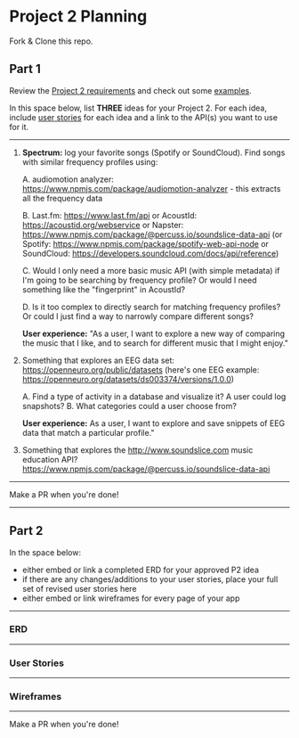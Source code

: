 # Project 2 Planning

Fork & Clone this repo.

## Part 1

Review the [Project 2 requirements](https://romebell.gitbook.io/sei-1019/projects/project-2) and check out some [examples](https://tmdarneille.gitbook.io/seirfx/11-projects/past-projects/project2).

In this space below, list **THREE** ideas for your Project 2. For each idea, include [user stories](https://revelry.co/user-stories-that-dont-suck/) for each idea and a link to the API(s) you want to use for it.

--------------------------------------------------------
1. **Spectrum:** log your favorite songs (Spotify or SoundCloud). Find songs with similar frequency profiles using:

    A. audiomotion analyzer: https://www.npmjs.com/package/audiomotion-analyzer - this extracts all the frequency data
    
    B. Last.fm: https://www.last.fm/api or AcoustId: https://acoustid.org/webservice or Napster: https://www.npmjs.com/package/@percuss.io/soundslice-data-api
      (or Spotify: https://www.npmjs.com/package/spotify-web-api-node or SoundCloud: https://developers.soundcloud.com/docs/api/reference)
      
    C. Would I only need a more basic music API (with simple metadata) if I'm going to be searching by frequency profile? Or would I need something like the "fingerprint" in AcoustId?
    
    D. Is it too complex to directly search for matching frequency profiles? Or could I just find a way to narrowly compare different songs?
    
    **User experience:** "As a user, I want to explore a new way of comparing the music that I like, and to search for different music that I might enjoy."
    
2. Something that explores an EEG data set: https://openneuro.org/public/datasets (here's one EEG example: https://openneuro.org/datasets/ds003374/versions/1.0.0)

    A. Find a type of activity in a database and visualize it? A user could log snapshots?
    B. What categories could a user choose from?
    
    **User experience:** As a user, I want to explore and save snippets of EEG data that match a particular profile."

3. Something that explores the http://www.soundslice.com music education API? https://www.npmjs.com/package/@percuss.io/soundslice-data-api

---------------------------------------------------------

Make a PR when you're done!

---

## Part 2

In the space below:
* either embed or link a completed ERD for your approved P2 idea
* if there are any changes/additions to your user stories, place your full set of revised user stories here
* either embed or link wireframes for every page of your app

----------------------------------------------------------
### ERD

----------------------------------------------------------
### User Stories

----------------------------------------------------------
### Wireframes

----------------------------------------------------------

Make a PR when you're done!
